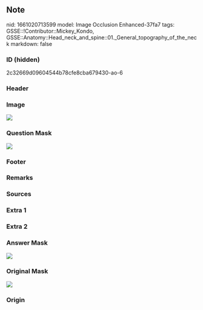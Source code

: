 ## Note
nid: 1661020713599
model: Image Occlusion Enhanced-37fa7
tags: GSSE::!Contributor::Mickey_Kondo, GSSE::Anatomy::Head_neck_and_spine::01._General_topography_of_the_neck
markdown: false

### ID (hidden)
2c32669d09604544b78cfe8cba679430-ao-6

### Header


### Image
<img src="tmpk27zsl67.png">

### Question Mask
<img src="2c32669d09604544b78cfe8cba679430-ao-6-Q.svg">

### Footer


### Remarks


### Sources


### Extra 1


### Extra 2


### Answer Mask
<img src="2c32669d09604544b78cfe8cba679430-ao-6-A.svg">

### Original Mask
<img src="2c32669d09604544b78cfe8cba679430-ao-O.svg">

### Origin

